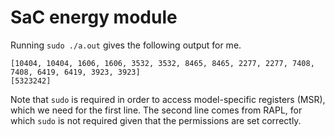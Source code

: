 
# SaC energy module

Running `sudo ./a.out` gives the following output for me.

```
[10404, 10404, 1606, 1606, 3532, 3532, 8465, 8465, 2277, 2277, 7408, 7408, 6419, 6419, 3923, 3923]
[5323242]
```

Note that `sudo` is required in order to access model-specific registers (MSR), which we need for the first line.
The second line comes from RAPL, for which `sudo` is not required given that the permissions are set correctly.
